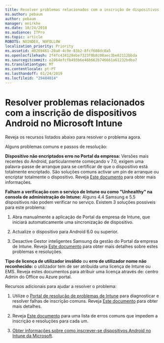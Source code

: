 ```yaml
---
title: Resolver problemas relacionados com a inscrição de dispositivos Android no Microsoft Intune
ms.author: pebaum
author: pebaum
manager: mnirkhe
ms.date: 10/24/2018
ms.audience: ITPro
ms.topic: article
ROBOTS: NOINDEX, NOFOLLOW
localization_priority: Priority
ms.assetid: d0269461-20a8-4c9e-83b2-8fcf608dc0a5
ms.openlocfilehash: 2f4fc434128ebe7323f0b8c08aec3be82112bbda
ms.sourcegitcommit: e2864efcfb493b6e46b662b746661a61232bdba7
ms.translationtype: MT
ms.contentlocale: pt-PT
ms.lasthandoff: 01/24/2019
ms.locfileid: "29484014"
---
```

# <a name="troubleshoot-issues-with-enrolling-android-devices-in-microsoft-intune"></a>Resolver problemas relacionados com a inscrição de dispositivos Android no Microsoft Intune

Reveja os recursos listados abaixo para resolver o problema agora.
  
Alguns problemas comuns e passos de resolução:
  
 **Dispositivo não encriptados erro no Portal da empresa:** Versões mais recentes do Android, particularmente começando v 7.0, exigem uma palavra-passe de arranque para se certificar de que o dispositivo está totalmente encriptado. São soluções comuns activar um pin de arranque ou encriptar totalmente o dispositivo. Reveja [Este documento](https://docs.microsoft.com/en-us/intune-user-help/your-device-appears-encrypted-but-cp-says-otherwise-android) para obter mais informações. 
  
 **Falham a verificação com o serviço de Intune ou como "Unhealthy" na consola de administração do Intune:** Alguns 4.4 Samsung e 5.5 dispositivos não podem verificar no serviço. Existem 3 soluções possíveis para este problema: 
  
1. Abra manualmente a aplicação de Portal da empresa de Intune, que iniciará automaticamente uma sincronização de dispositivo.
    
2. Actualize o dispositivo para Android 6.0 ou superior.
    
3. Desactive Gestor inteligentes Samsung da gestão do Portal da empresa de Intune. Reveja [Este documento](https://docs.microsoft.com/en-us/intune-classic/troubleshoot/troubleshoot-device-enrollment-in-intune#devices-fail-to-check-in-with-the-intune-service-and-display-as-unhealthy-in-the-intune-admin-console) para obter mais detalhes sobre estes problemas e resoluções. 
    
 **Tipo de licença de utilizador inválido** ou **erro de utilizador nome não reconhecido:** o utilizador tem de ser atribuída uma licença de Intune ou EMS. Reveja estes documentos para atribuir uma licença através de: centro Admin do Office ou Azure portal. 
  
Recursos adicionais para ajudar a resolver o problema:
  
1. Utilize o [Portal de resolução de problemas de Intune](https://devicemanagement.microsoft.com/#blade/Microsoft_Intune_DeviceSettings/TroubleshootBlade) para diagnosticar e resolver falhas de inscrição comuns. Reveja [Este documento](https://docs.microsoft.com/en-us/intune/help-desk-operators) para obter mais detalhes. 
    
2. Reveja [Este documento](https://docs.microsoft.com/en-us/intune-classic/Troubleshoot/troubleshoot-device-enrollment-in-intune) para uma lista de erros comuns que impedem a inscrição e resoluções para cada um. 
    
3. [Obter informações sobre como inscrever-se dispositivos Android no Intune da Microsoft](https://docs.microsoft.com/en-us/intune/android-enroll).
    

